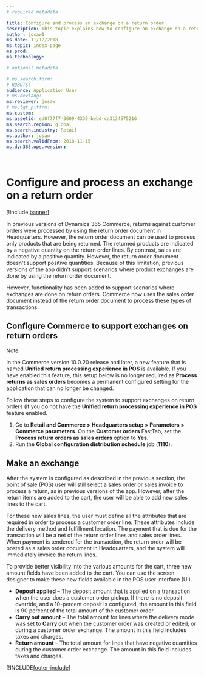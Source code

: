 ```yaml
---
# required metadata

title: Configure and process an exchange on a return order
description: This topic explains how to configure an exchange on a return in Dynamics 365 Commerce.
author: josaw1
ms.date: 11/12/2018
ms.topic: index-page
ms.prod: 
ms.technology: 

# optional metadata

# ms.search.form: 
# ROBOTS: 
audience: Application User
# ms.devlang: 
ms.reviewer: josaw
# ms.tgt_pltfrm: 
ms.custom: 
ms.assetid: ed0f77f7-3609-4330-bebd-ca3134575216
ms.search.region: global
ms.search.industry: Retail
ms.author: josaw
ms.search.validFrom: 2018-11-15
ms.dyn365.ops.version: 

---
```

# Configure and process an exchange on a return order

[!include [banner](includes/banner.md)]

In previous versions of Dynamics 365 Commerce, returns against customer orders were processed by using the return order document in Headquarters. However, the return order document can be used to process only products that are being returned. The returned products are indicated by a negative quantity on the return order lines. By contrast, sales are indicated by a positive quantity. However, the return order document doesn't support positive quantities. Because of this limitation, previous versions of the app didn't support scenarios where product exchanges are done by using the return order document.

However, functionality has been added to support scenarios where exchanges are done on return orders. Commerce now uses the sales order document instead of the return order document to process these types of transactions.

## Configure Commerce to support exchanges on return orders

> [!NOTE]
> In the Commerce version 10.0.20 release and later, a new feature that is named **Unified return processing experience in POS** is available. If you have enabled this feature, this setup below is no longer required as **Process returns as sales orders** becomes a permanent configured setting for the application that can no longer be changed.

Follow these steps to configure the system to support exchanges on return orders (if you do not have the **Unified return processing experience in POS** feature enabled.

1. Go to **Retail and Commerce \> Headquarters setup \> Parameters \> Commerce parameters**. On the **Customer orders** FastTab, set the **Process return orders as sales orders** option to **Yes**.
2. Run the **Global configuration distribution schedule** job (**1110**).

## Make an exchange

After the system is configured as described in the previous section, the point of sale (POS) user will still select a sales order or sales invoice to process a return, as in previous versions of the app. However, after the return items are added to the cart, the user will be able to add new sales lines to the cart.

For these new sales lines, the user must define all the attributes that are required in order to process a customer order line. These attributes include the delivery method and fulfillment location. The payment that is due for the transaction will be a net of the return order lines and sales order lines. When payment is tendered for the transaction, the return order will be posted as a sales order document in Headquarters, and the system will immediately invoice the return lines.

To provide better visibility into the various amounts for the cart, three new amount fields have been added to the cart. You can use the screen designer to make these new fields available in the POS user interface (UI).

- **Deposit applied** – The deposit amount that is applied on a transaction when the user does a customer order pickup. If there is no deposit override, and a 10-percent deposit is configured, the amount in this field is 90 percent of the total amount of the customer order.
- **Carry out amount** – The total amount for lines where the delivery mode was set to **Carry out** when the customer order was created or edited, or during a customer order exchange. The amount in this field includes taxes and charges.
- **Return amount** – The total amount for lines that have negative quantities during the customer order exchange. The amount in this field includes taxes and charges.


[!INCLUDE[footer-include](../includes/footer-banner.md)]
